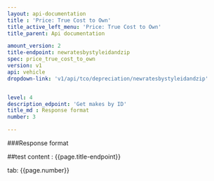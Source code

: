 ```yaml
---
layout: api-documentation
title : 'Price: True Cost to Own'
title_active_left_menu: 'Price: True Cost to Own'
title_parent: Api documentation

amount_version: 2
title-endpoint: newratesbystyleidandzip
spec: price_true_cost_to_own
version: v1
api: vehicle
dropdown-link: 'v1/api/tco/depreciation/newratesbystyleidandzip'


level: 4
description_edpoint: 'Get makes by ID'
title_md : Response format
number: 3

---
```


###Response format

##test content : {{page.title-endpoint}} 

tab: {{page.number}}